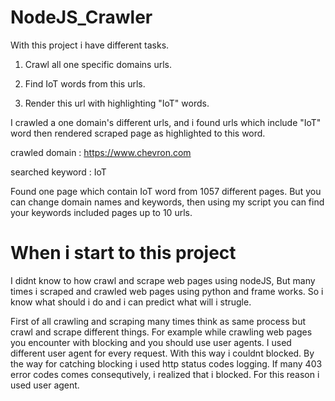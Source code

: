 # NodeJS_Crawler

With this project i have different tasks.

 1. Crawl all one specific domains urls.

 2. Find IoT words from this urls.

 3. Render this url with highlighting "IoT" words.


I crawled a one domain's different urls, and i found urls which include "IoT" word then rendered scraped page as highlighted to this word.

crawled domain : https://www.chevron.com

searched keyword : IoT

Found one page which contain IoT word from 1057 different pages. But you can change domain names and keywords, then using my script you can find your keywords included pages up to 10 urls.

# When i start to this project

I didnt know to how crawl and scrape web pages using nodeJS, But many times i scraped and crawled web pages using python and frame works. So i know what should i do and i can predict what will i strugle.

First of all crawling and scraping many times think as same process but crawl and scrape different things. For example while crawling web pages you encounter with blocking and you should use user agents. I used different user agent for every request. With this way i couldnt blocked. By the way for catching blocking  i used http status codes logging. If many 403 error codes comes consequtively, i realized that i blocked. For this reason i used user agent.
